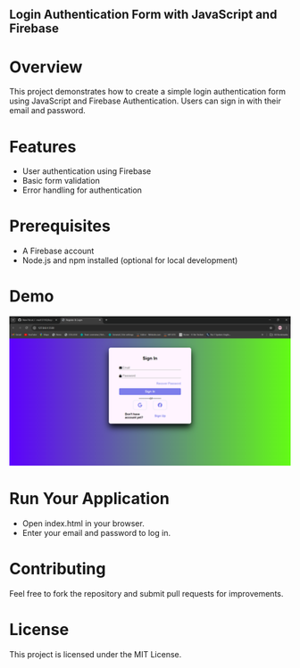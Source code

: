## Login Authentication Form with JavaScript and Firebase

# Overview
This project demonstrates how to create a simple login authentication form using JavaScript and Firebase Authentication. Users can sign in with their email and password.
# Features
- User authentication using Firebase
- Basic form validation
- Error handling for authentication
# Prerequisites
- A Firebase account
- Node.js and npm installed (optional for local development)
 # Demo
![alt text](https://github.com/msd131102/login-authentication/blob/main/Screenshot%2011-10-2024%2019_34_48.png)

# Run Your Application
- Open index.html in your browser.
- Enter your email and password to log in.
# Contributing
Feel free to fork the repository and submit pull requests for improvements.
# License
This project is licensed under the MIT License.
